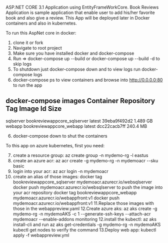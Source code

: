 ASP.NET CORE 3.1 Application using EntityFrameWorkCore. Book Reviews Application is sample application that enable user to add his/her favorite book and 
also give a review. This App will be deployed later in Docker containers and also in kubernetes.

To run this AspNet core in docker:
1. clone it or fork
2. Navigate to root project
3. Make sure you have installed docker and docker-compose
4. Run => docker-compose up --build or docker-compose up --build -d to skip logs
5. To shutdown just docker-compose down and to view logs run docker-compose logs
5. docker-compose ps to view containers and browse into http://0.0.0.0:80 to run the app

 docker-compose images
Container           Repository             Tag       Image Id       Size  
--------------------------------------------------------------------------
sqlserver   bookreviewappcore_sqlserver   latest   39eba9f492d2   1.489 GB
webapp      bookreviewappcore_webapp      latest   dcc22cacb7ff   240.4 MB

6. docker-compose down to shut the containers

To this app on azure kubernetes, first you need:

7. create a resource group: az create group -n mydemo-rg -l eastus
8. create an azure acr: az acr create -g mydemo-rg -n mydemoacr --sku basic
9. login into your acr: az acr login -n mydemoacr
10. create an alias of those images: 
docker tag bookreviewappcore_sqlserver mydemoacr.azurecr.io/websqlserver
docker push mydemoacr.azurecr.io/websqlserver to push the image into your acr repository
docker tag bookreviewappcore_webapp mydemoacr.azurecr.io/webappfront:v1
docker push mydemoacr.azurecr.io/webappfront:v1
11.Replace those images with those in the webappreview.yaml
12.Create azure aks: az aks create -g mydemo-rg -n mydemoAKS -c 1 --generate-ssh-keys --attach-acr mydemoacr --enable-addons monitoring
12.install the kubectl: az aks install-cli and run az aks get-credentials -g mydemo-rg -n mydemoAKS
kubectl get nodes to verify the command
13.Deploy web app: kubectl apply -f webappreview.yml
